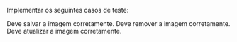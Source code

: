 Implementar os seguintes casos de teste: 


Deve salvar a imagem corretamente.
Deve remover a imagem corretamente.
Deve atualizar a imagem corretamente.
